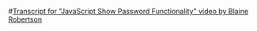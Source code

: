 #[Transcript for "JavaScript Show Password Functionality" video by Blaine Robertson](https://jmmonjeremy.github.io/Transcripts/JavaScript_Show_Password_Functionality.html)
